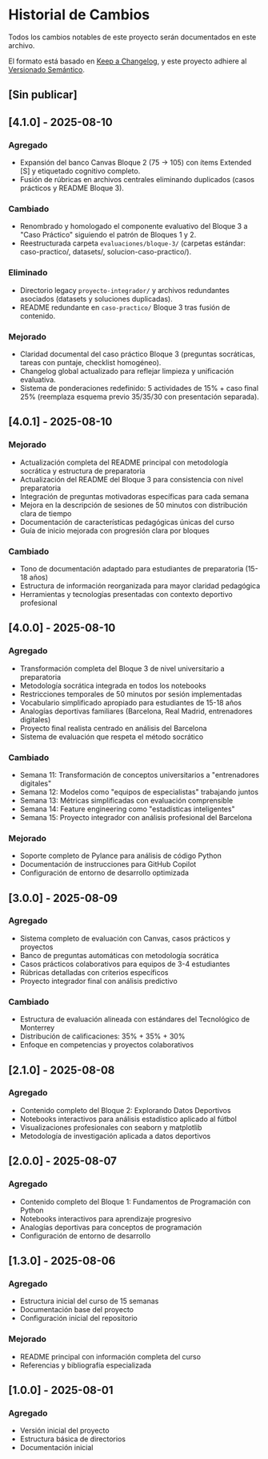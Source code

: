 # Historial de Cambios

Todos los cambios notables de este proyecto serán documentados en este archivo.

El formato está basado en [Keep a Changelog](https://keepachangelog.com/es-ES/1.0.0/),
y este proyecto adhiere al [Versionado Semántico](https://semver.org/lang/es/).

## [Sin publicar]

## [4.1.0] - 2025-08-10

### Agregado
- Expansión del banco Canvas Bloque 2 (75 → 105) con ítems Extended [S] y etiquetado cognitivo completo.
- Fusión de rúbricas en archivos centrales eliminando duplicados (casos prácticos y README Bloque 3).

### Cambiado
- Renombrado y homologado el componente evaluativo del Bloque 3 a "Caso Práctico" siguiendo el patrón de Bloques 1 y 2.
- Reestructurada carpeta `evaluaciones/bloque-3/` (carpetas estándar: caso-practico/, datasets/, solucion-caso-practico/).

### Eliminado
- Directorio legacy `proyecto-integrador/` y archivos redundantes asociados (datasets y soluciones duplicadas).
- README redundante en `caso-practico/` Bloque 3 tras fusión de contenido.

### Mejorado
- Claridad documental del caso práctico Bloque 3 (preguntas socráticas, tareas con puntaje, checklist homogéneo).
- Changelog global actualizado para reflejar limpieza y unificación evaluativa.
 - Sistema de ponderaciones redefinido: 5 actividades de 15% + caso final 25% (reemplaza esquema previo 35/35/30 con presentación separada).

## [4.0.1] - 2025-08-10

### Mejorado
- Actualización completa del README principal con metodología socrática y estructura de preparatoria
- Actualización del README del Bloque 3 para consistencia con nivel preparatoria
- Integración de preguntas motivadoras específicas para cada semana
- Mejora en la descripción de sesiones de 50 minutos con distribución clara de tiempo
- Documentación de características pedagógicas únicas del curso
- Guía de inicio mejorada con progresión clara por bloques

### Cambiado
- Tono de documentación adaptado para estudiantes de preparatoria (15-18 años)
- Estructura de información reorganizada para mayor claridad pedagógica
- Herramientas y tecnologías presentadas con contexto deportivo profesional

## [4.0.0] - 2025-08-10

### Agregado
- Transformación completa del Bloque 3 de nivel universitario a preparatoria
- Metodología socrática integrada en todos los notebooks
- Restricciones temporales de 50 minutos por sesión implementadas
- Vocabulario simplificado apropiado para estudiantes de 15-18 años
- Analogías deportivas familiares (Barcelona, Real Madrid, entrenadores digitales)
- Proyecto final realista centrado en análisis del Barcelona
- Sistema de evaluación que respeta el método socrático

### Cambiado
- Semana 11: Transformación de conceptos universitarios a "entrenadores digitales"
- Semana 12: Modelos como "equipos de especialistas" trabajando juntos
- Semana 13: Métricas simplificadas con evaluación comprensible
- Semana 14: Feature engineering como "estadísticas inteligentes"
- Semana 15: Proyecto integrador con análisis profesional del Barcelona

### Mejorado
- Soporte completo de Pylance para análisis de código Python
- Documentación de instrucciones para GitHub Copilot
- Configuración de entorno de desarrollo optimizada

## [3.0.0] - 2025-08-09

### Agregado
- Sistema completo de evaluación con Canvas, casos prácticos y proyectos
- Banco de preguntas automáticas con metodología socrática
- Casos prácticos colaborativos para equipos de 3-4 estudiantes
- Rúbricas detalladas con criterios específicos
- Proyecto integrador final con análisis predictivo

### Cambiado
- Estructura de evaluación alineada con estándares del Tecnológico de Monterrey
- Distribución de calificaciones: 35% + 35% + 30%
- Enfoque en competencias y proyectos colaborativos

## [2.1.0] - 2025-08-08

### Agregado
- Contenido completo del Bloque 2: Explorando Datos Deportivos
- Notebooks interactivos para análisis estadístico aplicado al fútbol
- Visualizaciones profesionales con seaborn y matplotlib
- Metodología de investigación aplicada a datos deportivos

## [2.0.0] - 2025-08-07

### Agregado
- Contenido completo del Bloque 1: Fundamentos de Programación con Python
- Notebooks interactivos para aprendizaje progresivo
- Analogías deportivas para conceptos de programación
- Configuración de entorno de desarrollo

## [1.3.0] - 2025-08-06

### Agregado
- Estructura inicial del curso de 15 semanas
- Documentación base del proyecto
- Configuración inicial del repositorio

### Mejorado
- README principal con información completa del curso
- Referencias y bibliografía especializada

## [1.0.0] - 2025-08-01

### Agregado
- Versión inicial del proyecto
- Estructura básica de directorios
- Documentación inicial
